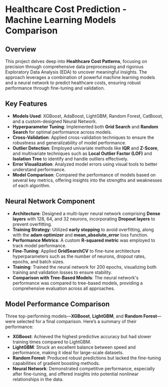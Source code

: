 # Healthcare Cost Prediction - Machine Learning Models Comparison

## Overview
This project delves deep into **Healthcare Cost Patterns**, focusing on precision through comprehensive data preprocessing and rigorous Exploratory Data Analysis (EDA) to uncover meaningful insights. The approach leverages a combination of powerful machine learning models and a neural network to predict healthcare costs, ensuring robust performance through fine-tuning and validation.

## Key Features
- **Models Used**: XGBoost, AdaBoost, LightGBM, Random Forest, CatBoost, and a custom-designed Neural Network.
- **Hyperparameter Tuning**: Implemented both **Grid Search** and **Random Search** for optimal performance across models.
- **Cross-Validation**: Applied cross-validation techniques to ensure the robustness and generalizability of model performance.
- **Outlier Detection**: Employed univariate methods like **IQR** and **Z-Score**, and multivariate techniques such as **Local Outlier Factor (LOF)** and **Isolation Tree** to identify and handle outliers effectively.
- **Error Visualization**: Analyzed model errors using visual tools to better understand performance.
- **Model Comparison**: Compared the performance of models based on several key metrics, offering insights into the strengths and weaknesses of each algorithm.

## Neural Network Component
- **Architecture**: Designed a multi-layer neural network comprising **Dense layers** with 128, 64, and 32 neurons, incorporating **Dropout layers** to prevent overfitting.
- **Training Strategy**: Utilized **early stopping** to avoid overfitting, along with the **adam optimizer** and **mean_absolute_error** loss function.
- **Performance Metrics**: A custom **R-squared metric** was employed to track model performance.
- **Fine-Tuning**: Applied **GridSearchCV** to fine-tune architecture hyperparameters such as the number of neurons, dropout rates, epochs, and batch sizes.
- **Training**: Trained the neural network for 200 epochs, visualizing both training and validation losses to ensure stability.
- **Comparison with Tree-Based Models**: The neural network's performance was compared to tree-based models, providing a comprehensive evaluation across all approaches.

## Model Performance Comparison
Three top-performing models—**XGBoost**, **LightGBM**, and **Random Forest**—were selected for a final comparison. Here’s a summary of their performance:

- **XGBoost**: Achieved the highest predictive accuracy but had slower training times compared to LightGBM.
- **LightGBM**: Struck an excellent balance between speed and performance, making it ideal for large-scale datasets.
- **Random Forest**: Produced robust predictions but lacked the fine-tuning capabilities of gradient boosting methods.
- **Neural Network**: Demonstrated competitive performance, especially after fine-tuning, and offered insights into potential nonlinear relationships in the data.
